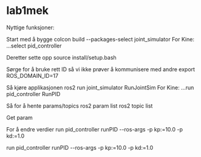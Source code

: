 # lab1mek

Nyttige funksjoner:

Start med å bygge
colcon build --packages-select joint_simulator
For Kine: ...select pid_controller

Deretter sette opp
source install/setup.bash

Sørge for å bruke rett ID så vi ikke prøver å kommunisere med andre
export ROS_DOMAIN_ID=17

Så kjøre applikasjonen
ros2 run joint_simulator RunJointSim
For Kine: ...run pid_controller RunPID

Så for å hente params/topics
ros2 param list
ros2 topic list

Get param

For å endre verdier
run pid_controller runPID --ros-args -p kp:=10.0 -p kd:=1.0

run pid_controller runPID --ros-args -p kp:=10.0 -p kd:=1.0

